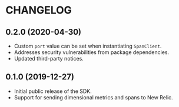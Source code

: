 # CHANGELOG

## 0.2.0 (2020-04-30)

* Custom `port` value can be set when instantiating `SpanClient`.
* Addresses security vulnerabilities from package dependencies.
* Updated third-party notices.

## 0.1.0 (2019-12-27)

* Initial public release of the SDK.
* Support for sending dimensional metrics and spans to New Relic.
